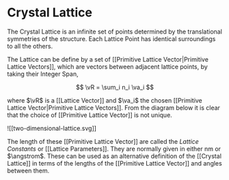 # Crystal Lattice

The Crystal Lattice is an infinite set of points determined by the translational symmetries of the structure. Each Lattice Point has identical surroundings to all the others.

The Lattice can be define by a set of [[Primitive Lattice Vector|Primitive Lattice Vectors]], which are vectors between adjacent lattice points, by taking their Integer Span,

$$
\vR = \sum_i n_i \va_i
$$

where $\vR$ is a [[Lattice Vector]] and $\va_i$ the chosen [[Primitive Lattice Vector|Primitive Lattice Vectors]]. From the diagram below it is clear that the choice of [[Primitive Lattice Vector]] is not unique.

![[two-dimensional-lattice.svg]]

The length of these [[Primitive Lattice Vector]] are called the *Lattice Constants* or [[Lattice Parameters]]. They are normally given in either $\mathrm{nm}$ or $\angstrom$. These can be used as an alternative definition of the [[Crystal Lattice]] in terms of the lengths of the [[Primitive Lattice Vector]] and angles between them.
